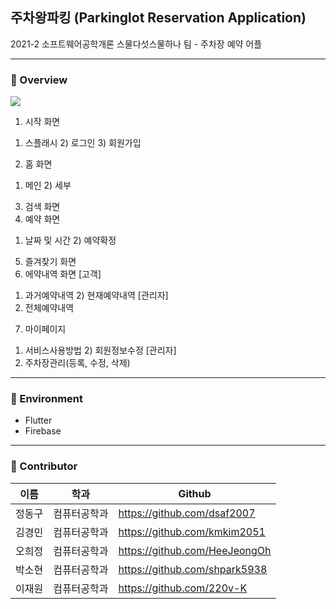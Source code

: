 ## 주차왕파킹 (Parkinglot Reservation Application) 
2021-2 소프트웨어공학개론 스물다섯스물하나 팀 - 주차장 예약 어플

---

### 🚗 Overview
![](https://velog.velcdn.com/images/ohhj1999/post/8a82867f-8031-4b44-9097-ae52a6e32934/image.PNG)

1. 시작 화면 
1) 스플래시 2) 로그인 3) 회원가입 
2. 홈 화면 
1) 메인 2) 세부 
3. 검색 화면 
4. 예약 화면 
1) 날짜 및 시간 2) 예약확정 
5. 즐겨찾기 화면 
6. 에약내역 화면 
[고객] 
1) 과거예약내역 2) 현재예약내역 
[관리자] 
3) 전체예약내역 
7. 마이페이지 
1) 서비스사용방법 2) 회원정보수정 
[관리자] 
3) 주차장관리(등록, 수정, 삭제)
---
### 🚗 Environment

- Flutter
- Firebase

---

### 🚗 Contributor
|이름|학과|Github|
|---|---|---|
|정동구|컴퓨터공학과|https://github.com/dsaf2007|
|김경민|컴퓨터공학과|https://github.com/kmkim2051|
|오희정|컴퓨터공학과|https://github.com/HeeJeongOh|
|박소현|컴퓨터공학과|https://github.com/shpark5938|
|이재원|컴퓨터공학과|https://github.com/220v-K|
